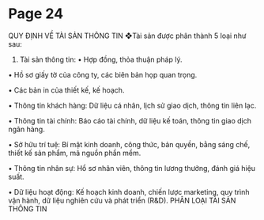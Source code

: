 # Page 24

 QUY ĐỊNH VỀ TÀI SẢN THÔNG TIN  ❖Tài sản được phân  thành 5 loại như sau:
1. Tài sản thông tin: 
•  Hợp đồng, thỏa thuận pháp lý. 

• Hồ sơ giấy tờ của công ty, các biên bản họp quan trọng.

• Các bản in của thiết kế, kế hoạch.

• Thông tin khách hàng: Dữ liệu cá nhân, lịch sử giao dịch, thông tin liên lạc.

• Thông tin tài chính: Báo cáo tài chính, dữ liệu kế toán, thông tin giao dịch ngân hàng.

•  Sở hữu trí tuệ: Bí mật kinh doanh, công thức, bản quyền, bằng sáng chế, thiết kế sản phẩm, mã nguồn phần mềm. 

• Thông tin nhân sự: Hồ sơ nhân viên, thông tin lương thưởng, đánh giá hiệu suất.

•  Dữ liệu hoạt động: Kế hoạch kinh doanh, chiến lược marketing, quy trình vận hành, dữ liệu nghiên cứu và phát triển (R&D). 
 PHÂN LOẠI TÀI SẢN THÔNG TIN 
